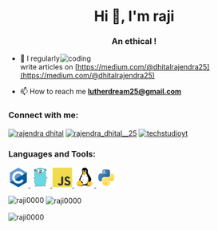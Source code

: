 
<h1 align="center">Hi 👋, I'm raji</h1>
<h3 align="center">An ethical !</h3>
<img align="right" alt="coding" width="400" src="https://media2.giphy.com/media/v1.Y2lkPTc5MGI3NjExcmpoamtxbzExam82NXloaW42ZThod2VtODNtbzNsNGVpdjJ2bnhndCZlcD12MV9pbnRlcm5hbF9naWZfYnlfaWQmY3Q9Zw/l0IyeheChYxx2byDu/giphy.gif">



- 📝 I regularly write articles on [https://medium.com/@dhitalrajendra25](https://medium.com/@dhitalrajendra25)

- 📫 How to reach me **lutherdream25@gmail.com**

<h3 align="left">Connect with me:</h3>
<p align="left">
<a href="https://linkedin.com/in/rajendra-dhital-a238b8235" target="blank"><img align="center" src="https://raw.githubusercontent.com/rahuldkjain/github-profile-readme-generator/master/src/images/icons/Social/linked-in-alt.svg" alt="rajendra dhital" height="30" width="40" /></a>
<a href="https://instagram.com/rajendra_dhital__25" target="blank"><img align="center" src="https://raw.githubusercontent.com/rahuldkjain/github-profile-readme-generator/master/src/images/icons/Social/instagram.svg" alt="rajendra_dhital__25" height="30" width="40" /></a>
<a href="https://www.youtube.com/@techstudio-yt" target="blank"><img align="center" src="https://raw.githubusercontent.com/rahuldkjain/github-profile-readme-generator/master/src/images/icons/Social/youtube.svg" alt="techstudioyt" height="30" width="40" /></a>
</p>

<h3 align="left">Languages and Tools:</h3>
<p align="left"> <a href="https://www.cprogramming.com/" target="_blank" rel="noreferrer"> <img src="https://raw.githubusercontent.com/devicons/devicon/master/icons/c/c-original.svg" alt="c" width="40" height="40"/> </a> <a href="https://golang.org" target="_blank" rel="noreferrer"> <img src="https://raw.githubusercontent.com/devicons/devicon/master/icons/go/go-original.svg" alt="go" width="40" height="40"/> </a> <a href="https://developer.mozilla.org/en-US/docs/Web/JavaScript" target="_blank" rel="noreferrer"> <img src="https://raw.githubusercontent.com/devicons/devicon/master/icons/javascript/javascript-original.svg" alt="javascript" width="40" height="40"/> </a> <a href="https://www.linux.org/" target="_blank" rel="noreferrer"> <img src="https://raw.githubusercontent.com/devicons/devicon/master/icons/linux/linux-original.svg" alt="linux" width="40" height="40"/> </a> <a href="https://www.python.org" target="_blank" rel="noreferrer"> <img src="https://raw.githubusercontent.com/devicons/devicon/master/icons/python/python-original.svg" alt="python" width="40" height="40"/> </a> </p>

<p><img align="left" src="https://github-readme-stats.vercel.app/api/top-langs?username=raji0000&show_icons=true&locale=en&layout=compact" alt="raji0000" /></p>

<p>&nbsp;<img align="center" src="https://github-readme-stats.vercel.app/api?username=raji0000&show_icons=true&locale=en" alt="raji0000" /></p>

<p><img align="center" src="https://github-readme-streak-stats.herokuapp.com/?user=raji0000&" alt="raji0000" /></p>

